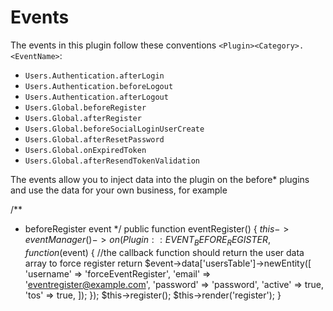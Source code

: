 Events
======

The events in this plugin follow these conventions `<Plugin><Category>.<EventName>`:

* `Users.Authentication.afterLogin`
* `Users.Authentication.beforeLogout`
* `Users.Authentication.afterLogout`
* `Users.Global.beforeRegister`
* `Users.Global.afterRegister`
* `Users.Global.beforeSocialLoginUserCreate`
* `Users.Global.afterResetPassword`
* `Users.Global.onExpiredToken`
* `Users.Global.afterResendTokenValidation`

The events allow you to inject data into the plugin on the before* plugins and use the data for your
own business, for example

/**
 * beforeRegister event
 */
public function eventRegister()
{
    $this->eventManager()->on(Plugin::EVENT_BEFORE_REGISTER, function ($event) {
        //the callback function should return the user data array to force register
        return $event->data['usersTable']->newEntity([
            'username' => 'forceEventRegister',
            'email' => 'eventregister@example.com',
            'password' => 'password',
            'active' => true,
            'tos' => true,
        ]);
    });
    $this->register();
    $this->render('register');
}
```
